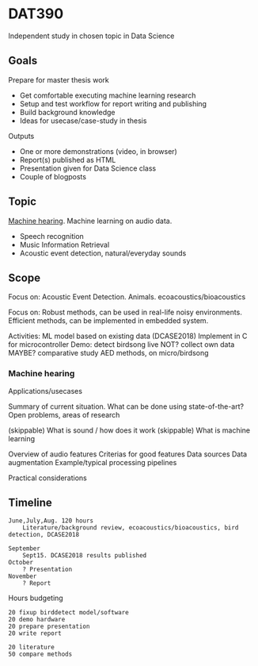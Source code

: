 
# DAT390

Independent study in chosen topic in Data Science

## Goals

Prepare for master thesis work

* Get comfortable executing machine learning research
* Setup and test workflow for report writing and publishing
* Build background knowledge
* Ideas for usecase/case-study in thesis

Outputs

* One or more demonstrations (video, in browser)
* Report(s) published as HTML
* Presentation given for Data Science class
* Couple of blogposts

## Topic

[Machine hearing](../machinehearing). Machine learning on audio data.

* Speech recognition
* Music Information Retrieval
* Acoustic event detection, natural/everyday sounds

## Scope

Focus on: Acoustic Event Detection. Animals. ecoacoustics/bioacoustics

Focus on: Robust methods, can be used in real-life noisy environments.
Efficient methods, can be implemented in embedded system.

Activities:
ML model based on existing data (DCASE2018)
Implement in C for microcontroller
Demo: detect birdsong live
NOT? collect own data
MAYBE? comparative study AED methods, on micro/birdsong


### Machine hearing

Applications/usecases

Summary of current situation.
What can be done using state-of-the-art?
Open problems, areas of research 

(skippable) What is sound / how does it work
(skippable) What is machine learning

Overview of audio features
Criterias for good features
Data sources
Data augmentation
Example/typical processing pipelines

Practical considerations

## Timeline

    June,July,Aug. 120 hours
        Literature/background review, ecoacoustics/bioacoustics, bird detection, DCASE2018

    September
        Sept15. DCASE2018 results published
    October
        ? Presentation
    November
        ? Report

Hours budgeting

    20 fixup birddetect model/software
    20 demo hardware
    20 prepare presentation
    20 write report

    20 literature
    50 compare methods
